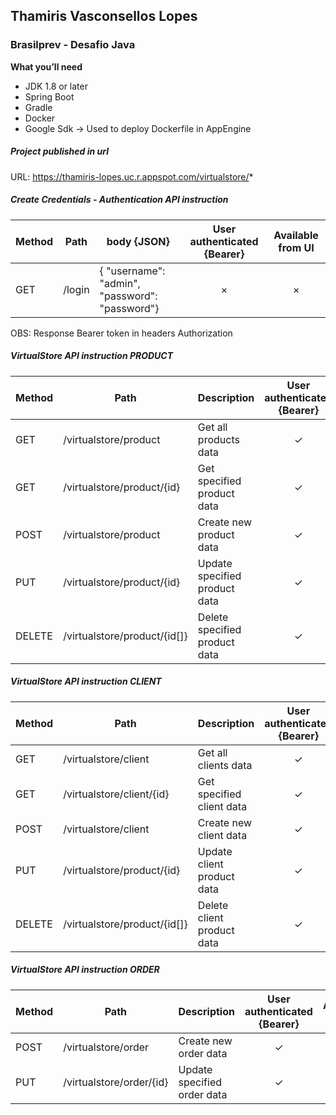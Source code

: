 ## Thamiris Vasconsellos Lopes
### Brasilprev - Desafio Java

 **What you’ll need**
 
 * JDK 1.8 or later
 * Spring Boot
 * Gradle
 * Docker
 * Google Sdk -> Used to deploy Dockerfile in AppEngine
 
 ##### Project published in url
  URL: https://thamiris-lopes.uc.r.appspot.com/virtualstore/*
  
 ##### Create Credentials - Authentication API instruction
 Method	| Path	| body {JSON} 	| User authenticated {Bearer} | Available from UI
   --- | --- | --- |:---:|:---:|
   GET	| /login	| { "username": "admin", "password": "password"}	| × | ×
  
  OBS: Response Bearer token in headers Authorization
  
 ##### VirtualStore API instruction PRODUCT
  Method	| Path	| Description	| User authenticated {Bearer} | Available from UI
  --- | --- | --- |:---:|:---:|
  GET	| /virtualstore/product	| Get all products data	| ✓ | ×
  GET	| /virtualstore/product/{id}	| Get specified product data	| ✓ | ×
  POST	| /virtualstore/product	| Create new product data	| ✓ | ×
  PUT	| /virtualstore/product/{id}	| Update specified product data	| ✓ | ×
  DELETE	| /virtualstore/product/{id[]}	| Delete specified product data	| ✓ | ×
  
 ##### VirtualStore API instruction CLIENT
  Method	| Path	| Description	| User authenticated {Bearer} | Available from UI
  --- | --- | --- |:---:|:---:|
  GET	| /virtualstore/client	| Get all clients data	| ✓ | ×
  GET	| /virtualstore/client/{id}	| Get specified client data	| ✓ | ×
  POST	| /virtualstore/client	| Create new client data	| ✓ | ×
  PUT	| /virtualstore/product/{id}	| Update client product data	| ✓ | ×
  DELETE	| /virtualstore/product/{id[]}	| Delete client product data	| ✓ | ×
  
 ##### VirtualStore API instruction ORDER
  Method	| Path	| Description	| User authenticated {Bearer}| Available from UI
  --- | --- | --- |:---:|:---:|
  POST	| /virtualstore/order	| Create new order data	| ✓ | ×
  PUT	| /virtualstore/order/{id}	| Update specified order data	| ✓ | ×




